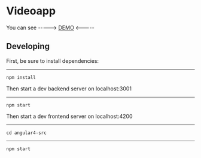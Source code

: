 # Videoapp

You can see -----> [DEMO](https://fuchien.github.io/watson-video/) <-----


## Developing

First, be sure to install dependencies:

---
    npm install

Then start a dev backend server on localhost:3001

---
    npm start

Then start a dev frontend server on localhost:4200

---
    cd angular4-src
---
    npm start